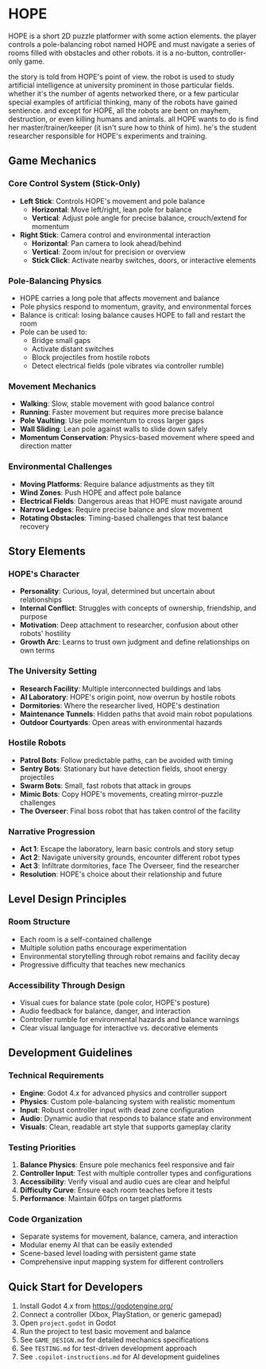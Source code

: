 # HOPE

HOPE is a short 2D puzzle platformer with some action elements. the player controls a pole-balancing robot named HOPE and must navigate a series of rooms filled with obstacles and other robots. it is a no-button, controller-only game.

the story is told from HOPE's point of view. the robot is used to study artificial intelligence at university prominent in those particular fields. whether it's the number of agents networked there, or a few particular special examples of artificial thinking, many of the robots have gained sentience. and except for HOPE, all the robots are bent on mayhem, destruction, or even killing humans and animals. all HOPE wants to do is find her master/trainer/keeper (it isn't sure how to think of him). he's the student researcher responsible for HOPE's experiments and training.

## Game Mechanics

### Core Control System (Stick-Only)
- **Left Stick**: Controls HOPE's movement and pole balance
  - **Horizontal**: Move left/right, lean pole for balance
  - **Vertical**: Adjust pole angle for precise balance, crouch/extend for momentum
- **Right Stick**: Camera control and environmental interaction
  - **Horizontal**: Pan camera to look ahead/behind
  - **Vertical**: Zoom in/out for precision or overview
  - **Stick Click**: Activate nearby switches, doors, or interactive elements

### Pole-Balancing Physics
- HOPE carries a long pole that affects movement and balance
- Pole physics respond to momentum, gravity, and environmental forces
- Balance is critical: losing balance causes HOPE to fall and restart the room
- Pole can be used to:
  - Bridge small gaps
  - Activate distant switches
  - Block projectiles from hostile robots
  - Detect electrical fields (pole vibrates via controller rumble)

### Movement Mechanics
- **Walking**: Slow, stable movement with good balance control
- **Running**: Faster movement but requires more precise balance
- **Pole Vaulting**: Use pole momentum to cross larger gaps
- **Wall Sliding**: Lean pole against walls to slide down safely
- **Momentum Conservation**: Physics-based movement where speed and direction matter

### Environmental Challenges
- **Moving Platforms**: Require balance adjustments as they tilt
- **Wind Zones**: Push HOPE and affect pole balance
- **Electrical Fields**: Dangerous areas that HOPE must navigate around
- **Narrow Ledges**: Require precise balance and slow movement
- **Rotating Obstacles**: Timing-based challenges that test balance recovery

## Story Elements

### HOPE's Character
- **Personality**: Curious, loyal, determined but uncertain about relationships
- **Internal Conflict**: Struggles with concepts of ownership, friendship, and purpose
- **Motivation**: Deep attachment to researcher, confusion about other robots' hostility
- **Growth Arc**: Learns to trust own judgment and define relationships on own terms

### The University Setting
- **Research Facility**: Multiple interconnected buildings and labs
- **AI Laboratory**: HOPE's origin point, now overrun by hostile robots
- **Dormitories**: Where the researcher lived, HOPE's destination
- **Maintenance Tunnels**: Hidden paths that avoid main robot populations
- **Outdoor Courtyards**: Open areas with environmental hazards

### Hostile Robots
- **Patrol Bots**: Follow predictable paths, can be avoided with timing
- **Sentry Bots**: Stationary but have detection fields, shoot energy projectiles
- **Swarm Bots**: Small, fast robots that attack in groups
- **Mimic Bots**: Copy HOPE's movements, creating mirror-puzzle challenges
- **The Overseer**: Final boss robot that has taken control of the facility

### Narrative Progression
- **Act 1**: Escape the laboratory, learn basic controls and story setup
- **Act 2**: Navigate university grounds, encounter different robot types
- **Act 3**: Infiltrate dormitories, face The Overseer, find the researcher
- **Resolution**: HOPE's choice about their relationship and future

## Level Design Principles

### Room Structure
- Each room is a self-contained challenge
- Multiple solution paths encourage experimentation
- Environmental storytelling through robot remains and facility decay
- Progressive difficulty that teaches new mechanics

### Accessibility Through Design
- Visual cues for balance state (pole color, HOPE's posture)
- Audio feedback for balance, danger, and interaction
- Controller rumble for environmental hazards and balance warnings
- Clear visual language for interactive vs. decorative elements

## Development Guidelines

### Technical Requirements
- **Engine**: Godot 4.x for advanced physics and controller support
- **Physics**: Custom pole-balancing system with realistic momentum
- **Input**: Robust controller input with dead zone configuration
- **Audio**: Dynamic audio that responds to balance state and environment
- **Visuals**: Clean, readable art style that supports gameplay clarity

### Testing Priorities
1. **Balance Physics**: Ensure pole mechanics feel responsive and fair
2. **Controller Input**: Test with multiple controller types and configurations
3. **Accessibility**: Verify visual and audio cues are clear and helpful
4. **Difficulty Curve**: Ensure each room teaches before it tests
5. **Performance**: Maintain 60fps on target platforms

### Code Organization
- Separate systems for movement, balance, camera, and interaction
- Modular enemy AI that can be easily extended
- Scene-based level loading with persistent game state
- Comprehensive input mapping system for different controllers

## Quick Start for Developers

1. Install Godot 4.x from https://godotengine.org/
2. Connect a controller (Xbox, PlayStation, or generic gamepad)
3. Open `project.godot` in Godot
4. Run the project to test basic movement and balance
5. See `GAME_DESIGN.md` for detailed mechanics specifications
6. See `TESTING.md` for test-driven development approach
7. See `.copilot-instructions.md` for AI development guidelines

